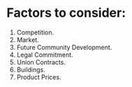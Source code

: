 # Factors to consider:
1. Competition.
2. Market.
3. Future Community Development.
4. Legal Commitment.
5. Union Contracts.
6. Buildings.
7. Product Prices.